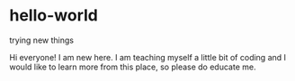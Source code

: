 # hello-world
trying new things

Hi everyone!
I am new here. I am teaching myself a little bit of coding and I would like to learn more from this place, so please do educate me.
